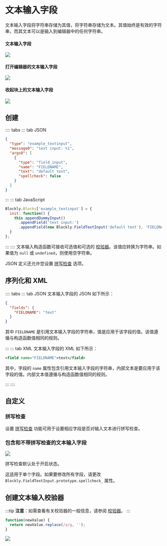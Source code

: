 # 文本输入字段

文本输入字段将字符串存储为其值，将字符串存储为文本。其值始终是有效的字符串，而其文本可以是输入到编辑器中的任何字符串。

#### 文本输入字段

![](./text-input/on_block.png)

#### 打开编辑器的文本输入字段

![](./text-input/with_editor.png)

#### 收起块上的文本输入字段

![](./text-input/collapsed.png)

## 创建

:::: tabs
::: tab JSON

```json
{
  "type": "example_textinput",
  "message0": "text input: %1",
  "args0": [
    {
      "type": "field_input",
      "name": "FIELDNAME",
      "text": "default text",
      "spellcheck": false
    }
  ]
}
```

:::
::: tab JavaScript

```javascript
Blockly.Blocks['example_textinput'] = {
  init: function() {
    this.appendDummyInput()
      .appendField('text input:')
      .appendField(new Blockly.FieldTextInput('default text'), 'FIELDNAME');
  }
};
```

:::
::::
文本输入构造函数可接收可选值和可选的 [校验器](#创建文本输入校验器)。该值应转换为字符串。如果值为 `null` 或 `undefined`，则使用空字符串。

JSON 定义还允许您设置 [拼写检查](#拼写检查) 选项。

## 序列化和 XML

:::: tabs
::: tab JSON
文本输入字段的 JSON 如下所示：

```json
{
  "fields": {
    "FIELDNAME": "text"
  }
}
```

其中 `FIELDNAME` 是引用文本输入字段的字符串，值是应用于该字段的值。该值遵循与构造函数值相同的规则。

:::
::: tab XML
文本输入字段的 XML 如下所示：

```xml
<field name="FIELDNAME">text</field>
```

其中，字段的 `name` 属性包含引用文本输入字段的字符串，内部文本是要应用于该字段的值。内部文本值遵循与构造函数值相同的规则。

:::
::::

## 自定义

### 拼写检查

设置 [拼写检查](https://developers.google.com/blockly/reference/js/Blockly.FieldTextInput#setSpellcheck) 功能可用于设置相应字段是否对输入文本进行拼写检查。

### 包含和不带拼写检查的文本输入字段

![](./text-input/spellcheck.gif)

拼写检查默认处于开启状态。

这适用于单个字段。如果要修改所有字段，请更改 `Blockly.FieldTextInput.prototype.spellcheck_` 属性。

## 创建文本输入校验器

:::tip
**注意**：如需查看有关校验器的一般信息，请参阅 [校验器](/guides/create-custom-blocks/fields/validators.html)。
:::

```javascript
function(newValue) {
  return newValue.replace(/a/g, '');
}
```

![](./text-input/validator.gif)
